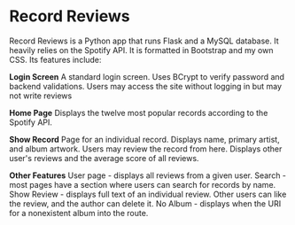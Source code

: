 # Record Reviews
Record Reviews is a Python app that runs Flask and a MySQL database. It heavily relies on the Spotify API. It is formatted in Bootstrap and my own CSS. Its features include:

**Login Screen**
A standard login screen. Uses BCrypt to verify password and backend validations. Users may access the site without logging in but may not write reviews

**Home Page**
Displays the twelve most popular records according to the Spotify API. 

**Show Record**
Page for an individual record. Displays name, primary artist, and album artwork. Users may review the record from here. Displays other user's reviews and the average score of all reviews. 

**Other Features**
User page - displays all reviews from a given user. Search - most pages have a section where users can search for records by name. Show Review - displays full text of an individual review. Other users can like the review, and the author can delete it. No Album - displays when the URI for a nonexistent album into the route. 

